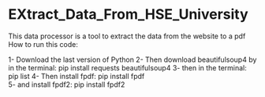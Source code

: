 # EXtract_Data_From_HSE_University
This data processor is a tool to extract the data from the website to a pdf 
How to run this code: 

1- Download the last version of Python 
2- Then download beautifulsoup4 by in the terminal: pip install requests beautifulsoup4
3- then in the terminal: pip list
4- Then install fpdf: pip install fpdf  
5- and install fpdf2: pip install fpdf2 


